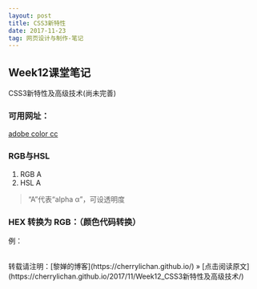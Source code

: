 ```yaml
---
layout: post
title: CSS3新特性
date: 2017-11-23 
tag: 网页设计与制作-笔记
---
```

## Week12课堂笔记

CSS3新特性及高级技术(尚未完善)

### 可用网址：
[adobe color cc](http://color.adobe.com)

### RGB与HSL
1. RGB A
2. HSL A
> “A”代表“alpha α”，可设透明度

### HEX 转换为 RGB：（颜色代码转换）
例：

<br>
转载请注明：[黎婵的博客](https://cherrylichan.github.io/) » [点击阅读原文](https://cherrylichan.github.io/2017/11/Week12_CSS3新特性及高级技术/)


